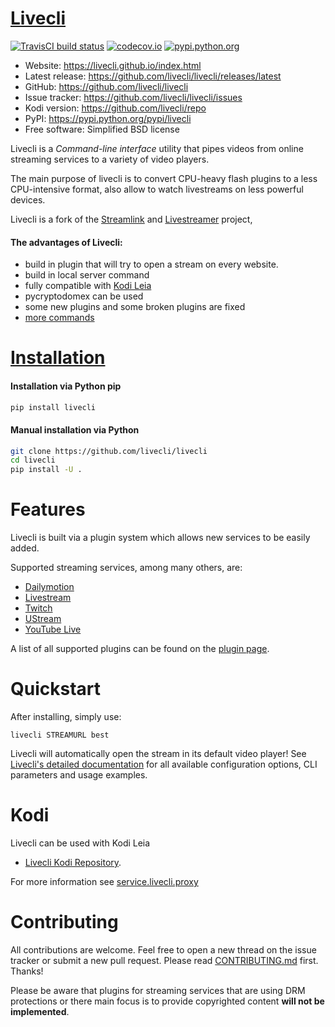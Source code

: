 # [Livecli][livecli-website]

[![TravisCI build status][travisci-build-status-badge]][travisci-build-status] [![codecov.io][codecov-coverage-badge]][codecov-coverage] [![pypi.python.org][pypi-badge]][pypi]

- Website: https://livecli.github.io/index.html
- Latest release: https://github.com/livecli/livecli/releases/latest
- GitHub: https://github.com/livecli/livecli
- Issue tracker: https://github.com/livecli/livecli/issues
- Kodi version: https://github.com/livecli/repo
- PyPI: https://pypi.python.org/pypi/livecli
- Free software: Simplified BSD license

Livecli is a _Command-line interface_ utility that pipes videos from online streaming services to a variety of video players.

The main purpose of livecli is to convert CPU-heavy flash plugins to a less CPU-intensive format,
also allow to watch livestreams on less powerful devices.

Livecli is a fork of the [Streamlink][streamlink] and [Livestreamer][livestreamer] project,

#### The advantages of Livecli:

- build in plugin that will try to open a stream on every website.
- build in local server command
- fully compatible with [Kodi Leia](https://github.com/livecli/livecli#kodi)
- pycryptodomex can be used
- some new plugins and some broken plugins are fixed
- [more commands](https://livecli.github.io/cli.html#command-line-usage)

# [Installation][livecli-installation]

#### Installation via Python pip

```bash
pip install livecli
```

#### Manual installation via Python

```bash
git clone https://github.com/livecli/livecli
cd livecli
pip install -U .
```

# Features

Livecli is built via a plugin system which allows new services to be easily added.

Supported streaming services, among many others, are:

- [Dailymotion](https://www.dailymotion.com)
- [Livestream](https://livestream.com)
- [Twitch](https://www.twitch.tv)
- [UStream](http://www.ustream.tv)
- [YouTube Live](https://www.youtube.com)

A list of all supported plugins can be found on the [plugin page][livecli-plugins].


# Quickstart

After installing, simply use:

```
livecli STREAMURL best
```

Livecli will automatically open the stream in its default video player!
See [Livecli's detailed documentation][livecli-documentation] for all available configuration options,
CLI parameters and usage examples.

# Kodi

Livecli can be used with Kodi Leia

- [Livecli Kodi Repository][kodi-repo].

For more information see [service.livecli.proxy][service.livecli.proxy]

# Contributing

All contributions are welcome.
Feel free to open a new thread on the issue tracker or submit a new pull request.
Please read [CONTRIBUTING.md][contributing] first. Thanks!

Please be aware that plugins for streaming services that are using DRM protections or
there main focus is to provide copyrighted content **will not be implemented**.

  [livecli-website]: https://livecli.github.io
  [livecli-plugins]: https://livecli.github.io/plugin_matrix.html
  [livecli-documentation]: https://livecli.github.io/cli.html
  [livecli-installation]: https://livecli.github.io/install.html
  [livecli-installation-windows]: https://livecli.github.io/install.html#windows-binaries
  [livecli-installation-windows-portable]: https://livecli.github.io/install.html#windows-portable-version
  [livecli-installation-linux]: https://livecli.github.io/install.html#linux-and-bsd-packages
  [livecli-installation-others]: https://livecli.github.io/install.html#other-platforms
  [streamlink]: https://github.com/streamlink/streamlink
  [livestreamer]: https://github.com/chrippa/livestreamer
  [contributing]: https://github.com/livecli/livecli/blob/master/CONTRIBUTING.md
  [changelog]: https://github.com/livecli/livecli/blob/master/CHANGELOG.rst
  [contributors]: https://github.com/livecli/livecli/graphs/contributors
  [travisci-build-status]: https://travis-ci.org/livecli/livecli
  [travisci-build-status-badge]: https://api.travis-ci.org/livecli/livecli.svg?branch=master
  [pypi]: https://pypi.python.org/pypi/livecli
  [pypi-badge]: https://img.shields.io/pypi/v/livecli.svg?style=flat-square
  [service.livecli.proxy]: https://github.com/livecli/service.livecli.proxy
  [kodi-repo]: https://github.com/livecli/repo
  [codecov-coverage]: https://codecov.io/gh/livecli/livecli
  [codecov-coverage-badge]: https://codecov.io/gh/livecli/livecli/branch/master/graph/badge.svg
